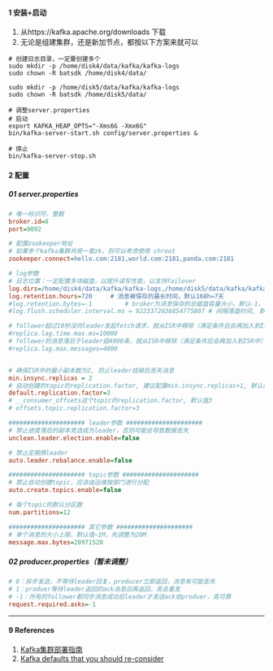 

#### 1 安装+启动

1. 从https://kafka.apache.org/downloads 下载
2. 无论是组建集群，还是新加节点，都按以下方案来就可以



```shell
# 创建日志目录，一定要创建多个
sudo mkdir -p /home/disk4/data/kafka/kafka-logs
sudo chown -R batsdk /home/disk4/data/

sudo mkdir -p /home/disk5/data/kafka/kafka-logs
sudo chown -R batsdk /home/disk5/data/

# 调整server.properties
# 启动
export KAFKA_HEAP_OPTS="-Xms6G -Xmx6G"
bin/kafka-server-start.sh config/server.properties &

# 停止
bin/kafka-server-stop.sh
```



#### 2 配置

##### 01 server.properties

```ini
# 唯一标识符，整数
broker.id=8
port=9092

# 配置zookeeper地址
# 如果多个kafka集群共用一套zk，则可以考虑使用 chroot
zookeeper.connect=hello.com:2181,world.com:2181,panda.com:2181

# log参数
# 日志位置：一定配置多块磁盘，以提升读写性能，以支持failover
log.dirs=/home/disk4/data/kafka/kafka-logs,/home/disk5/data/kafka/kafka-logs
log.retention.hours=720		# 消息被保存的最长时间，默认168h=7天
#log.retention.bytes=-1			# broker为消息保存的总磁盘容量大小，默认-1，即不限制
#log.flush.scheduler.interval.ms = 9223372036854775807 # 间隔落盘时间, 默认这个大值意味着让OS来决定

# follower超过10秒没向leader发起fetch请求，就从ISR中移除（满足条件后会再加入到ISR中）
#replica.lag.time.max.ms=10000	
# follower的消息落后于leader超4000条，就从ISR中移除（满足条件后会再加入到ISR中）
#replica.lag.max.messages=4000


# 确保ISR中的最小副本数为2, 防止leader挂掉后丢失消息
min.insync.replicas = 2
# 自动创建的topic的replication.factor, 建议配置min.insync.replicas+1, 默认值1
default.replication.factor=3 
# __consumer_offsets这个topic的replication.factor, 默认值3
# offsets.topic.replication.factor=3

##################### leader参数 #####################
# 禁止进度落后的副本竞选成为leader，否则可能会导致数据丢失
unclean.leader.election.enable=false

# 禁止定期换leader
auto.leader.rebalance.enable=false

##################### topic参数 #####################
# 禁止自动创建topic，应该由运维按部门进行分配
auto.create.topics.enable=false

# 每个topic的默认分区数	
num.partitions=12

##################### 其它参数 #####################
# 单个消息的大小上限，默认值~1M，先调整为20M
message.max.bytes=20971520
```



##### 02 producer.properties（暂未调整）

```ini
# 0：异步发送，不等待leader回复，producer立即返回，消息有可能丢失
# 1：produer等待leader返回的ack消息后再返回，丢会重发
# -1：所有的follower都同步消息成功后leader才发送ack给produer，高可靠
request.required.asks=-1
```









----

#### 9 References

1. [Kafka集群部署指南](https://ken.io/note/kafka-cluster-deploy-guide)
2. [Kafka defaults that you should re-consider](https://www.javierholguera.com/2018/06/13/kafka-defaults-that-you-should-re-consider-i/) 